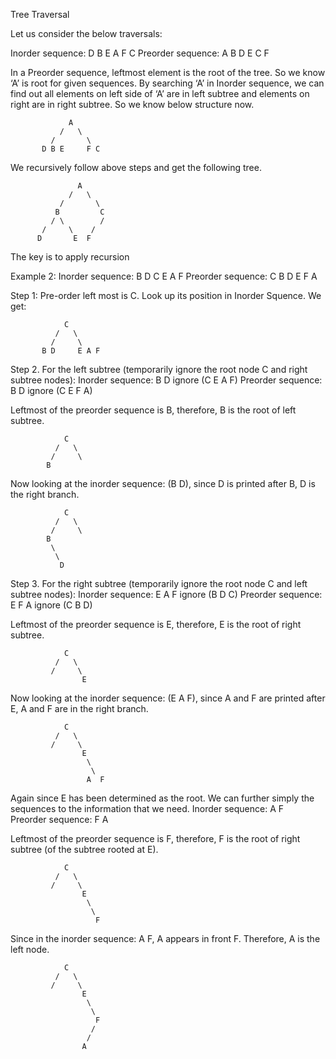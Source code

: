 Tree Traversal

Let us consider the below traversals:

Inorder sequence: D B E A F C
Preorder sequence: A B D E C F

In a Preorder sequence, leftmost element is the root of the tree. So we know ‘A’ is root for given sequences. By searching ‘A’ in Inorder sequence, we can find out all elements on left side of ‘A’ are in left subtree and elements on right are in right subtree. So we know below structure now.

                 A
               /   \
             /       \
           D B E     F C
We recursively follow above steps and get the following tree.

                   A
                 /   \
               /       \
              B         C
             / \        /
           /     \    /
          D       E  F



The key is to apply recursion

Example 2:
Inorder sequence: B D C E A F
Preorder sequence: C B D E F A

Step 1: Pre-order left most is C. Look up its position in Inorder Squence.
We get:

                C
              /   \
             /     \
           B D     E A F

Step 2. For the left subtree (temporarily ignore the root node C and right subtree nodes):
Inorder sequence: B D 								ignore (C E A F)
Preorder sequence:  B D								ignore (C E F A)

Leftmost of the preorder sequence is B, therefore, B is the root of left subtree.

                C
              /   \
             /     \
            B 

Now looking at the inorder sequence: (B D),  since D is printed after B, D is the right branch.

                C
              /   \
             /     \
            B 
             \
              \
               D

Step 3. For the right subtree (temporarily ignore the root node C and left subtree nodes):
Inorder sequence: E A F 								ignore (B D C)
Preorder sequence:  E F A								ignore (C B D)

Leftmost of the preorder sequence is E, therefore, E is the root of right subtree.

                C
              /   \
             /     \
                    E

Now looking at the inorder sequence: (E A F),  since A and F are printed after E, A and F are in the right branch.

                C
              /   \
             /     \
                    E
                     \
                      \
                     A  F

Again since E has been determined as the root. We can further simply the sequences to the information that we need.
Inorder sequence: A F 								
Preorder sequence:  F A								

Leftmost of the preorder sequence is F, therefore, F is the root of right subtree (of the subtree rooted at E).
                
                C
              /   \
             /     \
                    E
                     \
                      \
                       F

Since in the inorder sequence: A F, A appears in front F. Therefore, A is the left node.

                C
              /   \
             /     \
                    E
                     \
                      \
                       F
                      /
                     /
                    A 